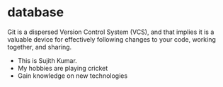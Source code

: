 # database
Git is a dispersed Version Control System (VCS), and that implies it is a valuable device for effectively following changes to your code, working together, and sharing.
- This is Sujith Kumar.
- My hobbies are playing cricket
- Gain knowledge on new technologies




